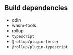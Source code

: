 
## Build dependencies

- odin
- wasm-tools
- rollup
- `typescript`
- `@rollup/plugin-terser`
- `@rollup/plugin-typescript`

